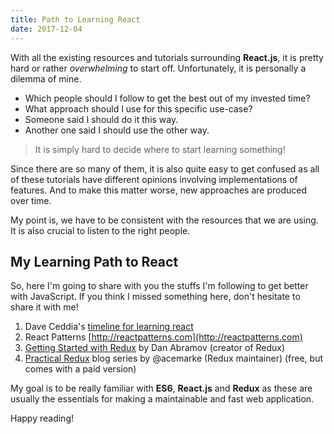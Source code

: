 ```yaml
---
title: Path to Learning React
date: 2017-12-04
---
```


With all the existing resources and tutorials surrounding **React.js**, it is pretty hard or rather _overwhelming_ to start off. Unfortunately, it is personally a dilemma of mine.

- Which people should I follow to get the best out of my invested time?
- What approach should I use for this specific use-case?
- Someone said I should do it this way.
- Another one said I should use the other way.

> It is simply hard to decide where to start learning something!

Since there are so many of them, it is also quite easy to get confused as all of these tutorials have different opinions involving implementations of features. And to make this matter worse, new approaches are produced over time.

My point is, we have to be consistent with the resources that we are using. It is also crucial to listen to the right
people.

## My Learning Path to React

So, here I'm going to share with you the stuffs I'm following to get better with JavaScript. If you think I missed
something here, don't hesitate to share it with me!

1) Dave Ceddia's [timeline for learning react](https://daveceddia.com/timeline-for-learning-react/)
2) React Patterns [http://reactpatterns.com](http://reactpatterns.com)
3) [Getting Started with Redux](https://egghead.io/courses/getting-started-with-redux) by Dan Abramov (creator of Redux)
4) [Practical Redux](http://blog.isquaredsoftware.com/2016/10/practical-redux-part-0-introduction/) blog series by @acemarke (Redux maintainer) (free, but comes with a paid version)

My goal is to be really familiar with **ES6**, **React.js** and **Redux** as these are usually the essentials for making a maintainable and fast web application.

Happy reading!